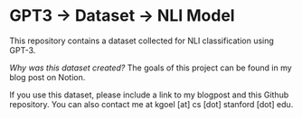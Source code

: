 # GPT3 -> Dataset -> NLI Model

This repository contains a dataset collected for NLI classification using GPT-3. 

_Why was this dataset created?_ The goals of this project can be found in my blog post on Notion.

If you use this dataset, please include a link to my blogpost and this Github repository. You can also contact me at kgoel [at] cs [dot] stanford [dot] edu.
